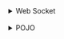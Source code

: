 <details>
<summary>Web Socket</summary>
<div>

#### 먼저 web socket이란?
- 두 프로그램 간의 메시지를 교환하기 위한 통신 방법중 하나

### 서버와 유저가 데이터를 주고 받으려면?
-> http 요청

<br>
주식 거래소 처럼 2초마다 가격을 업데이트 하는 일이 생긴다면? 계속 요청을 보내서 응답을 받는건 매우 비효율적
(이렇게 일정 주기로 통신하여 가져오는 방법을 Polling 이라한다.)
<br>
여기서 우리는 통상적으로 client가 요청을 보내는 경우에만 server가 응답하는 단방향 통신을 했었다.


### 해결책

1. Server-Sent Event
   1. http 통신을 종료안하고 계속 유지
   2. 단점으로는 서버만 일방적으로 메시지 보냄
2. Web Socket
   3. 양방향 통신 가능
   4. 실시간 네트워킹
   5. 연결 지향

### 양방향 통신 이란?
- 데이터 송수신을 동시에 처리할 수 있는 통신 방법
### 실시간 네트워킹 이란?
- 웹 환경에서 연속된 데이터를 빠르게 노출(채팅, 주식 등등)

#### 문제점
- 서버와 클라이언트 간의 socket 연결을 유지하는 것 자체가 비용이 많이든다.
- 오래된 버전의 웹 브라우저는 지원하지 않는다.

### WebSocket 동작 원리
- Client에서 연결요청을 보내고 서버가 요청에 응답을 한다 (응답 코드 101 성공)
- 여기까지가 Opening HandShake
- 다음 과정은 데이터를 전송할 수 있게된다. 이때 서로 살아있는지 확인하기 위해 heatbeat 패킷을 보내며 주기적 확인
- 이 과정을 Data transfer 이라한다.
- 모든 전송 과정이 끝나면 커넥션 종료를 위해 Client 또는 Server가 Closing handshake를 시작한다는 컨트롤 프레임 전송을 하게 되고, 응답으로 close 프레임을 전송하며 웹소켓이 종료됩니다.

</div>
</details>
<br>
<details>
<summary>POJO</summary>
<div>

### POJO에 대해 설명해보시오
- POJO는 Plain Old Java Object의 약자로 다른 클래스나 인터페이스를 상속/implements 받아 메서드가 추가된 클래스가 아닌 일반적으로 우리가 알고 있는 getter, setter같이 기본적인 기능만 가진 자바 객체를 말한다.


### 필요한 이유가 뭘까
- 특정 환경에 종속되지 않아 코드가 간결해 테스트 자동화에 유리합니다.
- JAVA의 기본 개념인 객체 지향에 집중가능

### 결론?
- Spring은 POJO방식을 기반으로 한 웹 프레임워크이며, IoC와 DI, AOP등 Spring 주요 기술을 활용해 POJO 기반의 구성을 이룬다.

### IoC? DI? AOP?
- DI
  - 의존성 주입
  - 스프링 컨테이너가 의존관계를 자동으로 연결해줌
  - 결합도가 낮아지는 장점
  - 생성자 주입, 필드 주입, 세터 주입
  - spring은 의존성 주입을 권장
  - 이유? 순환 참조 방지, 불변성을 가지며 테스트 용이
- IoC
  - 제어의 역전
  - 인스턴스 생성부터 소멸까지 컨테이너가 대신 관리해줌
  - 개발자는 로직에 집중 가능
- AOP
  - 공통 관심사 분리
  - 중복되는 코드를 일괄적으로 처리해 줄 수 있게해주며, 각 컨트롤러의 기능에 집중할 수 있게 해줌

</div>
</details>